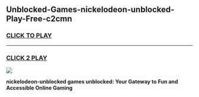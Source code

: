 
## Unblocked-Games-nickelodeon-unblocked-Play-Free-c2cmn
<h3>
<a href="https://premium76.site?title=nickelodeon-unblocked&ref=23A">CLICK TO PLAY</a></h3>
<hr>

<h3>
<a href="https://premium76.site?title=nickelodeon-unblocked&ref=23A">CLICK 2 PLAY</a>
  
</h3>

<a href="https://premium76.site?title=nickelodeon-unblocked&ref=23A"><img src="https://clearcache.store/games.png"></a>


**nickelodeon-unblocked games unblocked: Your Gateway to Fun and Accessible Online Gaming**
